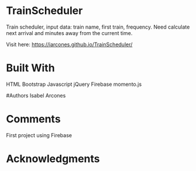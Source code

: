 # TrainScheduler

Train scheduler, input data: train name, first train, frequency.
Need calculate next arrival and minutes away from the current time.

Visit here: https://iarcones.github.io/TrainScheduler/

# Built With
HTML Bootstrap Javascript jQuery  Firebase momento.js

#Authors
Isabel Arcones

# Comments
First project using Firebase

# Acknowledgments